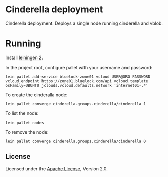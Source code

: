 # Cinderella deployment

Cinderella deployment. Deploys a single node running cinderella and vblob.

# Running

Install [leiningen 2](https://github.com/technomancy/leiningen).

In the project root, configure pallet with your username and password:

```
lein pallet add-service bluelock-zone01 vcloud USER@ORG PASSWORD vcloud.endpoint https://zone01.bluelock.com/api vcloud.template osFamily=UBUNTU jclouds.vcloud.defaults.network 'internet01-.*'

```

To create the cinderalla node:

```
lein pallet converge cinderella.groups.cinderella/cinderella 1
```

To list the node:

```
lein pallet nodes
```

To remove the node:

```
lein pallet converge cinderella.groups.cinderella/cinderella 0
```


## License

Licensed under the
[Apache License](http://www.apache.org/licenses/LICENSE-2.0.html), Version 2.0.
